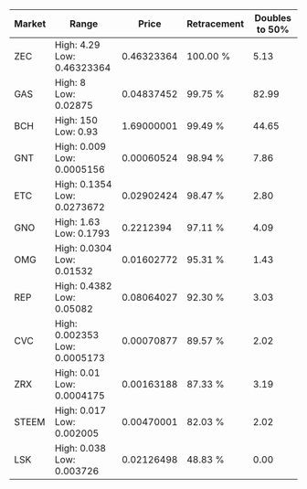 | Market | Range | Price| Retracement | Doubles to 50% |
| --- | --- | --- | --- | --- |
| ZEC | High: 4.29<br />Low: 0.46323364 | 0.46323364 | 100.00 % | 5.13 |
| GAS | High: 8<br />Low: 0.02875 | 0.04837452 | 99.75 % | 82.99 |
| BCH | High: 150<br />Low: 0.93 | 1.69000001 | 99.49 % | 44.65 |
| GNT | High: 0.009<br />Low: 0.0005156 | 0.00060524 | 98.94 % | 7.86 |
| ETC | High: 0.1354<br />Low: 0.0273672 | 0.02902424 | 98.47 % | 2.80 |
| GNO | High: 1.63<br />Low: 0.1793 | 0.2212394 | 97.11 % | 4.09 |
| OMG | High: 0.0304<br />Low: 0.01532 | 0.01602772 | 95.31 % | 1.43 |
| REP | High: 0.4382<br />Low: 0.05082 | 0.08064027 | 92.30 % | 3.03 |
| CVC | High: 0.002353<br />Low: 0.0005173 | 0.00070877 | 89.57 % | 2.02 |
| ZRX | High: 0.01<br />Low: 0.0004175 | 0.00163188 | 87.33 % | 3.19 |
| STEEM | High: 0.017<br />Low: 0.002005 | 0.00470001 | 82.03 % | 2.02 |
| LSK | High: 0.038<br />Low: 0.003726 | 0.02126498 | 48.83 % | 0.00 |
